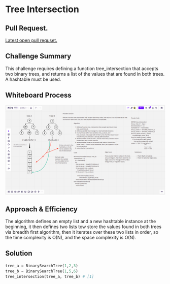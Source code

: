 # Tree Intersection 

## Pull Request.

[Latest open pull requset.]()

## Challenge Summary

This challenge requires defining a function tree_intersection that accepts two binary trees, and returns a list of the values that are found in both trees. A hashtable must be used.

## Whiteboard Process

![](./ti.png)

## Approach & Efficiency

The algorithm defines an empty list and a new hashtable instance at the beginning, it then defines two lists tow store the values found in both trees via breadth first algorithm, then it iterates over these two lists in order, so the time complexity is O(N), and the space complexity is O(N).

## Solution

```python
tree_a = BinarySearchTree(1,2,3)
tree_b = BinarySearchTree(1,5,6)
tree_intersection(tree_a, tree_b) # [1]
```
